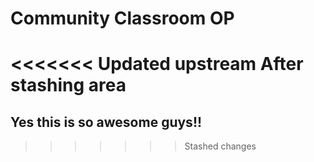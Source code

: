 # Community Classroom OP
<<<<<<< Updated upstream
After stashing area 
=======
## Yes this is so awesome guys!!
>>>>>>> Stashed changes

